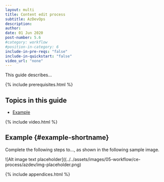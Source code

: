 ```yaml
---
layout: multi
title: Content edit process
subtitle: AzDevOps
description:
author:
date: 01 Jun 2020
post-number: 5.6
#category: workflow
#position-in-category: 6
include-in-pre-reqs: "false"
include-in-quickstart: "false"
video_url: "none"
---
```


This guide describes...

{% include prerequisites.html %}

## Topics in this guide

- [Example](#example-shortname)

{% include video.html %}

## Example {#example-shortname}

Complete the following steps to..., as shown in the following sample image.

![Alt image text placeholder]((../../assets/images/05-workflow/ce-process/azdev/img-placeholder.png)

{% include appendices.html %}
